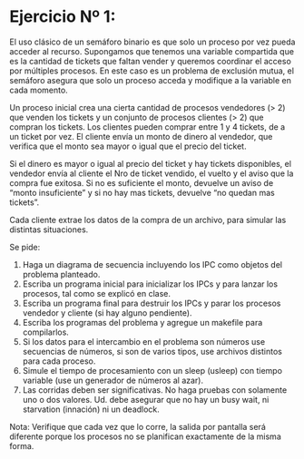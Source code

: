 # Ejercicio Nº 1: 

El uso clásico de un semáforo binario es que solo un proceso por vez
pueda acceder al recurso. Supongamos que tenemos una variable compartida que es la
cantidad de tickets que faltan vender y queremos coordinar el acceso por múltiples procesos.
En este caso es un problema de exclusión mutua, el semáforo asegura que solo un proceso
acceda y modifique a la variable en cada momento. 

Un proceso inicial crea una cierta cantidad de procesos vendedores (> 2)
que venden los tickets y un conjunto de procesos clientes (> 2) que compran los tickets. Los clientes pueden comprar entre 1 y 4 tickets, de a un ticket por vez. El cliente
envía un monto de dinero al vendedor, que verifica que el monto sea mayor o igual que el
precio del ticket. 

Si el dinero es mayor o igual al precio del ticket y hay tickets
disponibles, el vendedor envía al cliente el Nro de ticket vendido, el vuelto y el aviso que la
compra fue exitosa. Si no es suficiente el monto, devuelve un aviso de “monto insuficiente” y
si no hay mas tickets, devuelve “no quedan mas tickets”.

Cada cliente extrae los datos de la compra de un archivo, para simular
las distintas situaciones. 

Se pide:
1. Haga un diagrama de secuencia incluyendo los IPC como objetos del problema planteado. 
2. Escriba un programa inicial para inicializar los IPCs y para lanzar los procesos, tal como se explicó en clase. 
3. Escriba un programa final para destruir los IPCs y parar los procesos vendedor y cliente (si hay alguno pendiente). 
4. Escriba los programas del problema y agregue un makefile para compilarlos.
5. Si los datos para el intercambio en el problema son números use secuencias de números, si son de varios tipos, use archivos distintos para cada proceso. 
6. Simule el tiempo de procesamiento con un sleep (usleep) con tiempo variable (use un generador de números al azar).
7. Las corridas deben ser significativas. No haga pruebas con solamente uno o dos valores. Ud. debe asegurar que no hay un busy wait, ni starvation (innación) ni un deadlock.

Nota: Verifique que cada vez que lo corre, la salida por pantalla será
diferente porque los procesos no se planifican exactamente de la misma forma.
